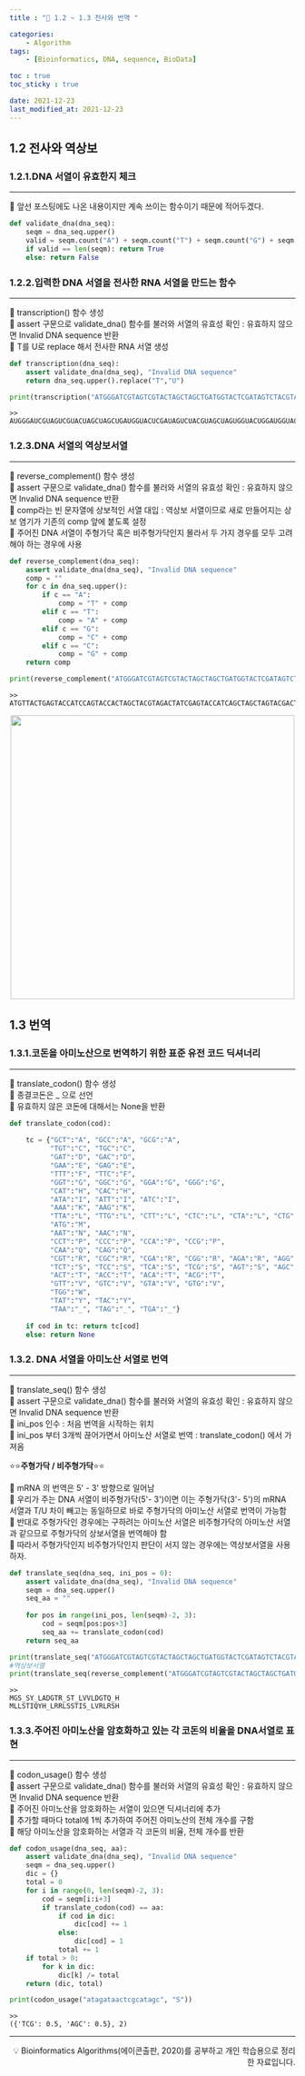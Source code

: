 ```yaml
---
title : "🧬 1.2 ~ 1.3 전사와 번역 "

categories:
    - Algorithm
tags:
    - [Bioinformatics, DNA, sequence, BioData]

toc : true
toc_sticky : true

date: 2021-12-23
last_modified_at: 2021-12-23
---
```


## 1.2 전사와 역상보
### 1.2.1.DNA 서열이 유효한지 체크
* * *
🧬 앞선 포스팅에도 나온 내용이지만 계속 쓰이는 함수이기 때문에 적어두겠다.  

```py
def validate_dna(dna_seq):
    seqm = dna_seq.upper()
    valid = seqm.count("A") + seqm.count("T") + seqm.count("G") + seqm.count("C")
    if valid == len(seqm): return True
    else: return False
```

### 1.2.2.입력한 DNA 서열을 전사한 RNA 서열을 만드는 함수
* * *
🧬 transcription() 함수 생성  
🧬 assert 구문으로 validate_dna() 함수를 불러와 서열의 유효성 확인 : 유효하지 않으면 Invalid DNA sequence 반환  
🧬 T를 U로 replace 해서 전사한 RNA 서열 생성  

```py
def transcription(dna_seq):
    assert validate_dna(dna_seq), "Invalid DNA sequence"
    return dna_seq.upper().replace("T","U")

print(transcription("ATGGGATCGTAGTCGTACTAGCTAGCTGATGGTACTCGATAGTCTACGTAGCTAGTGGTACTGGATGGTACTCAGTAACAT"))
```
```
>> AUGGGAUCGUAGUCGUACUAGCUAGCUGAUGGUACUCGAUAGUCUACGUAGCUAGUGGUACUGGAUGGUACUCAGUAACAU
```  

### 1.2.3.DNA 서열의 역상보서열
* * *
🧬 reverse_complement() 함수 생성  
🧬 assert 구문으로 validate_dna() 함수를 불러와 서열의 유효성 확인 : 유효하지 않으면 Invalid DNA sequence 반환  
🧬 comp라는 빈 문자열에 상보적인 서열 대입 : 역상보 서열이므로 새로 만들어지는 상보 염기가 기존의 comp 앞에 붙도록 설정  
🧬 주어진 DNA 서열이 주형가닥 혹은 비주형가닥인지 몰라서 두 가지 경우를 모두 고려해야 하는 경우에 사용

```py
def reverse_complement(dna_seq):
    assert validate_dna(dna_seq), "Invalid DNA sequence"
    comp = ""
    for c in dna_seq.upper():
        if c == "A":
            comp = "T" + comp
        elif c == "T":
            comp = "A" + comp
        elif c == "G":
            comp = "C" + comp
        elif c == "C":
            comp = "G" + comp
    return comp

print(reverse_complement("ATGGGATCGTAGTCGTACTAGCTAGCTGATGGTACTCGATAGTCTACGTAGCTAGTGGTACTGGATGGTACTCAGTAACAT"))
```
```
>> ATGTTACTGAGTACCATCCAGTACCACTAGCTACGTAGACTATCGAGTACCATCAGCTAGCTAGTACGACTACGATCCCAT
```
<p align="center"><img src="https://user-images.githubusercontent.com/65170165/147197727-954b98e9-4ab0-42a1-b8ff-26a8e1a254d8.png" width="500" /></p>

## 1.3 번역
### 1.3.1.코돈을 아미노산으로 번역하기 위한 표준 유전 코드 딕셔너리
* * *

🧬 translate_codon() 함수 생성  
🧬 종결코돈은 _ 으로 선언  
🧬 유효하지 않은 코돈에 대해서는 None을 반환

```py
def translate_codon(cod):
    
    tc = {"GCT":"A", "GCC":"A", "GCG":"A",
          "TGT":"C", "TGC":"C",
          "GAT":"D", "GAC":"D",
          "GAA":"E", "GAG":"E",
          "TTT":"F", "TTC":"F",
          "GGT":"G", "GGC":"G", "GGA":"G", "GGG":"G",
          "CAT":"H", "CAC":"H",
          "ATA":"I", "ATT":"I", "ATC":"I",
          "AAA":"K", "AAG":"K",
          "TTA":"L", "TTG":"L", "CTT":"L", "CTC":"L", "CTA":"L", "CTG":"L",
          "ATG":"M", 
          "AAT":"N", "AAC":"N",
          "CCT":"P", "CCC":"P", "CCA":"P", "CCG":"P",
          "CAA":"Q", "CAG":"Q",
          "CGT":"R", "CGC":"R", "CGA":"R", "CGG":"R", "AGA":"R", "AGG":"R",
          "TCT":"S", "TCC":"S", "TCA":"S", "TCG":"S", "AGT":"S", "AGC":"S",
          "ACT":"T", "ACC":"T", "ACA":"T", "ACG":"T",
          "GTT":"V", "GTC":"V", "GTA":"V", "GTG":"V",
          "TGG":"W",
          "TAT":"Y", "TAC":"Y",
          "TAA":"_", "TAG":"_", "TGA":"_"}
          
    if cod in tc: return tc[cod]
    else: return None
```  

### 1.3.2. DNA 서열을 아미노산 서열로 번역
* * *

🧬 translate_seq() 함수 생성  
🧬 assert 구문으로 validate_dna() 함수를 불러와 서열의 유효성 확인 : 유효하지 않으면 Invalid DNA sequence 반환  
🧬 ini_pos 인수 : 처음 번역을 시작하는 위치  
🧬 ini_pos 부터 3개씩 끊어가면서 아미노산 서열로 번역 : translate_codon() 에서 가져옴  
  
⭐⭐<b>주형가닥 / 비주형가닥</b>⭐⭐  

💊 mRNA 의 번역은 5' - 3' 방향으로 일어남  
💊 우리가 주는 DNA 서열이 비주형가닥(5'- 3')이면 이는 주형가닥(3'- 5')의 mRNA 서열과 T/U 차이 빼고는 동일하므로 바로 주형가닥의 아미노산 서열로 번역이 가능함  
💊 반대로 주형가닥인 경우에는 구하려는 아미노산 서열은 비주형가닥의 아미노산 서열과 같으므로 주형가닥의 상보서열을 번역해야 함  
💊 따라서 주형가닥인지 비주형가닥인지 판단이 서지 않는 경우에는 역상보서열을 사용하자.  

```py
def translate_seq(dna_seq, ini_pos = 0):
    assert validate_dna(dna_seq), "Invalid DNA sequence"
    seqm = dna_seq.upper()
    seq_aa = ""
    
    for pos in range(ini_pos, len(seqm)-2, 3):
        cod = seqm[pos:pos+3]
        seq_aa += translate_codon(cod)
    return seq_aa

print(translate_seq("ATGGGATCGTAGTCGTACTAGCTAGCTGATGGTACTCGATAGTCTACGTAGCTAGTGGTACTGGATGGTACTCAGTAACAT"))
#역상보서열
print(translate_seq(reverse_complement("ATGGGATCGTAGTCGTACTAGCTAGCTGATGGTACTCGATAGTCTACGTAGCTAGTGGTACTGGATGGTACTCAGTAACAT")))
```
```
>> 
MGS_SY_LADGTR_ST_LVVLDGTQ_H
MLLSTIQYH_LRRLSSTIS_LVRLRSH
```  

### 1.3.3.주어진 아미노산을 암호화하고 있는 각 코돈의 비율을 DNA서열로 표현
* * * 
🧬 codon_usage() 함수 생성  
🧬 assert 구문으로 validate_dna() 함수를 불러와 서열의 유효성 확인 : 유효하지 않으면 Invalid DNA sequence 반환  
🧬 주어진 아미노산을 암호화하는 서열이 있으면 딕셔너리에 추가  
🧬 추가할 때마다 total에 1씩 추가하여 주어진 아미노산의 전체 개수를 구함  
🧬 해당 아미노산을 암호화하는 서열과 각 코돈의 비율, 전체 개수를 반환  

```py
def codon_usage(dna_seq, aa):
    assert validate_dna(dna_seq), "Invalid DNA sequence"
    seqm = dna_seq.upper()
    dic = {}
    total = 0
    for i in range(0, len(seqm)-2, 3):
        cod = seqm[i:i+3]
        if translate_codon(cod) == aa:
            if cod in dic:
                dic[cod] += 1
            else:
                dic[cod] = 1
            total += 1
    if total > 0:
        for k in dic:
            dic[k] /= total
    return (dic, total)

print(codon_usage("atagataactcgcatagc", "S"))
```
```
>> 
({'TCG': 0.5, 'AGC': 0.5}, 2)
```

  
* * *  
<div style="text-align: right">💡 Bioinformatics Algorithms(에이콘출판, 2020)를 공부하고 개인 학습용으로 정리한 자료입니다.</div>
